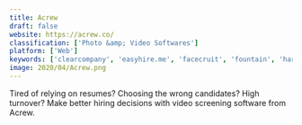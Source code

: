 ```yaml
---
title: Acrew
draft: false 
website: https://acrew.co/
classification: ['Photo &amp; Video Softwares']
platform: ['Web']
keywords: ['clearcompany', 'easyhire.me', 'facecruit', 'fountain', 'harqen', 'hirevue', 'interviewed', 'kira_talent', 'recright', 'shine', 'skeeled', 'spark_hire', 'take_the_interview', 'talview', 'tazio', 'video_recruit', 'wepow', 'ziprecruiter', 'epoise', 'eskill', 'myinterview']
image: 2020/04/Acrew.png
---
```

Tired of relying on resumes? Choosing the wrong candidates? High turnover? Make better hiring decisions with video screening software from Acrew.